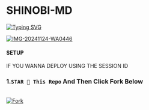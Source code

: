 # SHINOBI-MD

 <a href="https://git.io/typing-svg"><img src="https://readme-typing-svg.demolab.com?font=Black+Ops+One&size=50&pause=1000&color=1BAFBAFF&center=true&width=910&height=100&lines=THANKS FOR CHOOSING ;SHINOBI+MD;MULTI+DEVICE+WHATSAPP+BOT;CREATED+BY+SHINOBI+MAX;RELEASED+26.11.24" alt="Typing SVG" /></a>
  </p>
  <a href="https://files.catbox.moe/pwkzgu.jpeg"><img src="https://files.catbox.moe/pwkzgu.jpeg" alt="IMG-20241124-WA0446" border="0"></a>

#### SETUP 
<p>IF YOU WANNA DEPLOY USING THE SESSION ID</p>

### 1.` STAR 🌟 This Repo ` And Then Click Fork Below
<br>
    <a href='https://github.com/shinobi-max/Shinobi-md/fork' target="_blank"><img alt='Fork' src='https://img.shields.io/badge/-Fork-blue?style=for-the-badge&logo=Github&logoColor=white'/></a>
